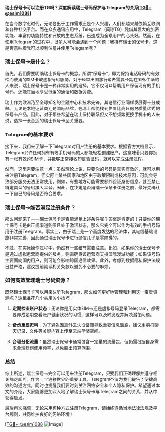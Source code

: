 **瑞士保号卡可以注册TG吗？深度解读瑞士号码保护与Telegram的关系[[TG💪+ @esim1088](https://t.me/s/esim1088)]**

在当今数字化时代，无论是出于工作需求还是个人兴趣，人们都越来越依赖互联网和各种社交平台。而在众多通讯应用中，Telegram（简称TG）凭借其强大的加密功能、丰富的功能特性和开放的生态系统，迅速成为全球用户的心头好。然而，在使用Telegram的过程中，很多人可能会遇到一个问题：我持有瑞士的保号卡，这是否意味着我可以顺利注册并使用Telegram呢？

### 瑞士保号卡是什么？

首先，我们需要明确瑞士保号卡的概念。所谓“保号卡”，即为保持电话号码的有效性而使用的SIM卡或虚拟号码服务。对于经常出国旅行或者需要长期在国外生活的人来说，瑞士保号卡是一种非常实用的选择。它不仅可以帮助用户保留现有的手机号码，还能在当地享受低廉的通话和数据资费。

瑞士作为欧洲乃至全球知名的金融中心和技术先锋，其电信行业同样发展得十分成熟。无论是本地运营商还是国际品牌，在瑞士都能找到性价比高且服务质量优秀的保号卡产品。因此，对于那些希望在瑞士保持联系但又不想频繁更换手机卡的人来说，选择一张合适的瑞士保号卡至关重要。

### Telegram的基本要求

接下来，我们来了解一下Telegram对用户注册的基本要求。根据官方文档显示，Telegram允许任何拥有有效手机号码的人都能轻松创建账户。这意味着只要你拥有一张有效的SIM卡，并能够正常接收短信验证码，就可以完成注册过程。

然而，这里需要注意一点：虽然理论上讲，只要你的号码是真实有效的，就可以用来注册Telegram，但实际上某些国家和地区由于政策限制或技术原因，可能会导致部分服务无法正常使用。例如，有些地方可能需要额外验证身份信息，甚至禁止特定类型的号码接入平台。因此，在决定是否用瑞士保号卡注册之前，最好先确认一下自己的号码是否符合要求。

### 瑞士保号卡能否满足注册条件？

那么问题来了——瑞士保号卡是否能满足上述条件呢？答案是肯定的！只要你的瑞士保号卡是由正规渠道购买且处于激活状态，那么它完全可以作为有效的手机号码用于注册Telegram。事实上，由于瑞士是一个高度发达的经济体，其电信基础设施非常完善，因此通过瑞士保号卡进行通信几乎是零障碍的。

不过，在实际操作过程中，仍然有一些细节需要注意。比如，如果你的瑞士保号卡是通过虚拟运营商提供的服务，则需确保该运营商支持国际漫游功能；如果该号码主要面向国内用户，则可能会影响跨国通信效果。此外，考虑到数据隐私保护法规日益严格，建议提前阅读相关条款以避免不必要的麻烦。

### 如何高效管理瑞士号码资源？

既然瑞士保号卡可以用来注册Telegram，那么如何更好地管理和利用这一宝贵资源呢？这里推荐几个实用的小技巧：

1. **定期检查账户状态**：无论你是用实体SIM卡还是虚拟号码登录Telegram，都需要养成定期查看账户健康状况的习惯。这样可以及时发现并解决潜在问题。
   
2. **备份重要资料**：为了避免因意外丢失设备而导致重要信息泄露，建议定期将聊天记录、文件等关键内容上传至云端存储空间。
   
3. **合理分配流量**：虽然瑞士保号卡通常包含一定量的流量包，但仍需根据自身需求合理规划使用频率，以免超出预算范围。

### 总结

综上所述，瑞士保号卡完全可以用来注册Telegram，只要我们正确理解并遵守相关规定即可。作为一个连接世界的重要工具，Telegram不仅为我们提供了便捷高效的沟通方式，同时也提醒我们要时刻关注网络安全和个人隐私保护。希望通过本文的介绍，大家能够更加深入地了解瑞士保号卡与Telegram之间的关系，并从中获得启发。

最后再次强调：无论采用何种方式注册Telegram，请始终遵循当地法律法规及平台规则，共同维护良好的网络环境！

[[TG💪+ @esim1088](https://t.me/s/esim1088) ![Image](https://i.postimg.cc/4NQfJmqS/Snipaste-2025-05-13-00-14-12.png)]